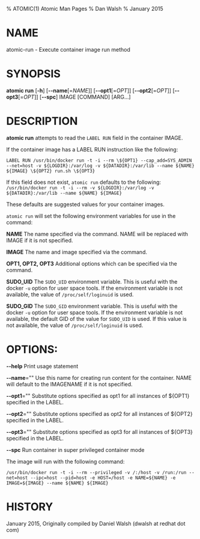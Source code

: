 % ATOMIC(1) Atomic Man Pages
% Dan Walsh
% January 2015
# NAME
atomic-run - Execute container image run method

# SYNOPSIS
**atomic run**
[**-h**]
[**--name**[=*NAME*]]
[**--opt1**[=*OPT*]]
[**--opt2**[=*OPT*]]
[**--opt3**[=*OPT*]]
[**--spc**]
IMAGE [COMMAND] [ARG...]

# DESCRIPTION
**atomic run** attempts to read the `LABEL RUN` field in the container
IMAGE.


If the container image has a LABEL RUN instruction like the following:

```LABEL RUN /usr/bin/docker run -t -i --rm \${OPT1} --cap_add=SYS_ADMIN --net=host -v ${LOGDIR}:/var/log -v ${DATADIR}:/var/lib --name ${NAME} ${IMAGE} \${OPT2} run.sh \${OPT3}```

If this field does not exist, `atomic run` defaults to the following:
```/usr/bin/docker run -t -i --rm -v ${LOGDIR}:/var/log -v ${DATADIR}:/var/lib --name ${NAME} ${IMAGE}```

These defaults are suggested values for your container images.

`atomic run` will set the following environment variables for use in the command:

**NAME**
  The name specified via the command.  NAME will be replaced with IMAGE if it is not specified.

**IMAGE**
  The name and image specified via the command.

**OPT1, OPT2, OPT3**
  Additional options which can be specified via the command.

**SUDO_UID**
  The `SUDO_UID` environment variable.  This is useful with the docker `-u` option for user space tools.  If the environment variable is not available, the value of `/proc/self/loginuid` is used.

**SUDO_GID**
  The `SUDO_GID` environment variable.  This is useful with the docker `-u` option for user space tools.  If the environment variable is not available, the default GID of the value for `SUDO_UID` is used.  If this value is not available, the value of `/proc/self/loginuid` is used.

# OPTIONS:
**--help**
  Print usage statement

**--name**=""
   Use this name for creating run content for the container.
NAME will default to the IMAGENAME if it is not specified.

**--opt1**=""
   Substitute options specified as opt1 for all instances of ${OPT1} specified
in the LABEL.

**--opt2**=""
   Substitute options specified as opt2 for all instances of ${OPT2} specified
in the LABEL.

**--opt3**=""
   Substitute options specified as opt3 for all instances of ${OPT3} specified
in the LABEL.

**--spc**
  Run container in super privileged container mode

  The image will run with the following command:
  
```/usr/bin/docker run -t -i --rm --privileged -v /:/host -v /run:/run --net=host --ipc=host --pid=host -e HOST=/host -e NAME=${NAME} -e IMAGE=${IMAGE} --name ${NAME} ${IMAGE}```

# HISTORY
January 2015, Originally compiled by Daniel Walsh (dwalsh at redhat dot com)
